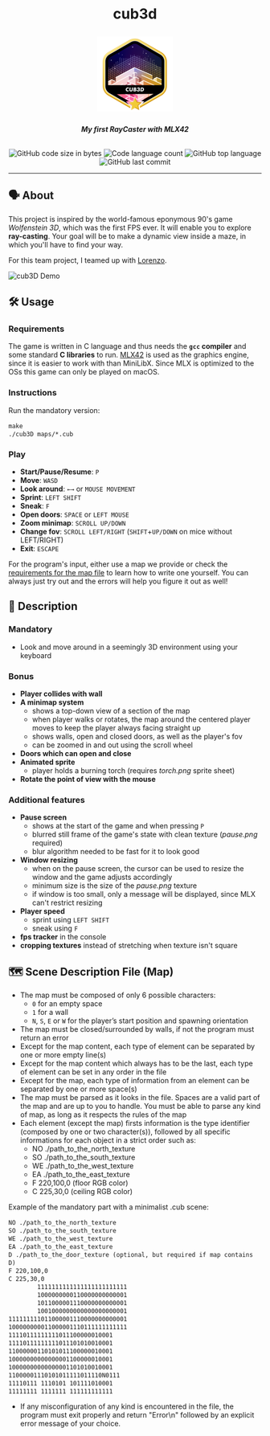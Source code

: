 <h1 align="center">
	<p>
	cub3d
	</p>
	<img src="https://github.com/aaron-22766/aaron-22766/blob/main/42-badges/cub3dm.png">
</h1>

<p align="center">
	<b><i>My first RayCaster with MLX42</i></b><br><br>
</p>

<p align="center">
	<img alt="GitHub code size in bytes" src="https://img.shields.io/github/languages/code-size/aaron-22766/42_cub3d?color=lightblue" />
	<img alt="Code language count" src="https://img.shields.io/github/languages/count/aaron-22766/42_cub3d?color=yellow" />
	<img alt="GitHub top language" src="https://img.shields.io/github/languages/top/aaron-22766/42_cub3d?color=blue" />
	<img alt="GitHub last commit" src="https://img.shields.io/github/last-commit/aaron-22766/42_cub3d?color=green" />
</p>

---

## 🗣 About

This project is inspired by the world-famous eponymous 90's game *Wolfenstein 3D*, which was the first FPS ever. It will enable you to explore **ray-casting**. Your goal will be to make a dynamic view inside a maze, in which you'll have to find your way.

For this team project, I teamed up with [Lorenzo](https://github.com/LorenFiorini).

![cub3D Demo](https://github.com/aaron-22766/aaron-22766/blob/main/bin/gifs/cub3D%20Demo.gif)

## 🛠 Usage

### Requirements

The game is written in C language and thus needs the **`gcc` compiler** and some standard **C libraries** to run. [MLX42](https://github.com/codam-coding-college/MLX42) is used as the graphics engine, since it is easier to work with than MiniLibX. Since MLX is optimized to the OSs this game can only be played on macOS.

### Instructions

Run the mandatory version:
```shell
make
./cub3D maps/*.cub
```

### Play

* **Start/Pause/Resume**: `P`
* **Move**: `WASD`
* **Look around**: `←→` or `MOUSE MOVEMENT`
* **Sprint**: `LEFT SHIFT`
* **Sneak**: `F`
* **Open doors**: `SPACE` or `LEFT MOUSE`
* **Zoom minimap**: `SCROLL UP/DOWN`
* **Change fov**: `SCROLL LEFT/RIGHT` (`SHIFT`+`UP/DOWN` on mice without LEFT/RIGHT)
* **Exit**: `ESCAPE`

For the program's input, either use a map we provide or check the [requirements for the map file](#map) to learn how to write one yourself. You can always just try out and the errors will help you figure it out as well!

## 💬 Description

### Mandatory

* Look and move around in a seemingly 3D environment using your keyboard

### Bonus

* **Player collides with wall**
* **A minimap system**
  - shows a top-down view of a section of the map
  - when player walks or rotates, the map around the centered player moves to keep the player always facing straight up
  - shows walls, open and closed doors, as well as the player's fov
  - can be zoomed in and out using the scroll wheel
* **Doors which can open and close**
* **Animated sprite**
  - player holds a burning torch (requires *torch.png* sprite sheet)
* **Rotate the point of view with the mouse**

### Additional features

* **Pause screen**
  - shows at the start of the game and when pressing `P`
  - blurred still frame of the game's state with clean texture (*pause.png* required)
  - blur algorithm needed to be fast for it to look good
* **Window resizing**
  - when on the pause screen, the cursor can be used to resize the window and the game adjusts accordingly
  - minimum size is the size of the *pause.png* texture
  - if window is too small, only a message will be displayed, since MLX can't restrict resizing
* **Player speed**
  - sprint using `LEFT SHIFT`
  - sneak using `F`
* **fps tracker** in the console
* **cropping textures** instead of stretching when texture isn't square

<h2 id="map">
🗺 Scene Description File (Map)
</h2>

* The map must be composed of only 6 possible characters:
  - `0` for an empty space
  - `1` for a wall
  - `N`, `S`, `E` or `W` for the player’s start position and spawning orientation
* The map must be closed/surrounded by walls, if not the program must return an error
* Except for the map content, each type of element can be separated by one or more empty line(s)
* Except for the map content which always has to be the last, each type of element can be set in any order in the file
* Except for the map, each type of information from an element can be separated by one or more space(s)
* The map must be parsed as it looks in the file. Spaces are a valid part of the map and are up to you to handle. You must be able to parse any kind of map, as long as it respects the rules of the map
* Each element (except the map) firsts information is the type identifier (composed by one or two character(s)), followed by all specific informations for each object in a strict order such as:
  - NO ./path_to_the_north_texture
  - SO ./path_to_the_south_texture
  - WE ./path_to_the_west_texture
  - EA ./path_to_the_east_texture
  - F 220,100,0 (floor RGB color)
  - C 225,30,0 (ceiling RGB color)

Example of the mandatory part with a minimalist .cub scene:
```
NO ./path_to_the_north_texture
SO ./path_to_the_south_texture
WE ./path_to_the_west_texture
EA ./path_to_the_east_texture
D ./path_to_the_door_texture (optional, but required if map contains D)
F 220,100,0
C 225,30,0
        1111111111111111111111111
        1000000000110000000000001
        1011000001110000000000001
        1001000000000000000000001
111111111011000001110000000000001
100000000011000001110111111111111
11110111111111011100000010001
11110111111111011101010010001
11000000110101011100000010001
10000000000000001100000010001
10000000000000001101010010001
11000001110101011111011110N0111
11110111 1110101 101111010001
11111111 1111111 111111111111

```

* If any misconfiguration of any kind is encountered in the file, the program must exit properly and return "Error\n" followed by an explicit error message of your choice.
